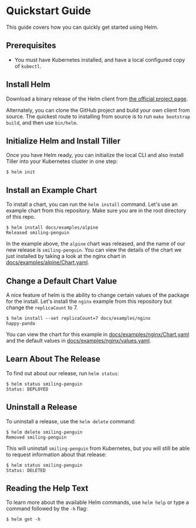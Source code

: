 # Quickstart Guide

This guide covers how you can quickly get started using Helm.

## Prerequisites

- You must have Kubernetes installed, and have a local configured copy
  of `kubectl`.

## Install Helm

Download a binary release of the Helm client from 
[the official project page](https://github.com/kubernetes/helm/releases).

Alternately, you can clone the GitHub project and build your own
client from source. The quickest route to installing from source is to
run `make bootstrap build`, and then use `bin/helm`.

## Initialize Helm and Install Tiller

Once you have Helm ready, you can initialize the local CLI and also
install Tiller into your Kubernetes cluster in one step:

```console
$ helm init
```

## Install an Example Chart

To install a chart, you can run the `helm install` command. 
Let's use an example chart from this repository. 
Make sure you are in the root directory of this repo.


```console
$ helm install docs/examples/alpine
Released smiling-penguin
```

In the example above, the `alpine` chart was released, and the name of
our new release is `smiling-penguin`. You can view the details of the chart we just 
installed by taking a look at the nginx chart in 
[docs/examples/alpine/Chart.yaml](examples/alpine/Chart.yaml).

## Change a Default Chart Value

A nice feature of helm is the ability to change certain values of the package for the install.
Let's install the `nginx` example from this repository but change the `replicaCount` to 7.

```console
$ helm install --set replicaCount=7 docs/examples/nginx
happy-panda
```

You can view the chart for this example in 
[docs/examples/nginx/Chart.yaml](examples/nginx/Chart.yaml) and the default values in
[docs/examples/nginx/values.yaml](examples/nginx/values.yaml).

## Learn About The Release

To find out about our release, run `helm status`:

```console
$ helm status smiling-penguin
Status: DEPLOYED
```

## Uninstall a Release

To uninstall a release, use the `helm delete` command:

```console
$ helm delete smiling-penguin
Removed smiling-penguin
```

This will uninstall `smiling-penguin` from Kubernetes, but you will
still be able to request information about that release:

```console
$ helm status smiling-penguin
Status: DELETED
```

## Reading the Help Text

To learn more about the available Helm commands, use `helm help` or type
a command followed by the `-h` flag:

```console
$ helm get -h
```
